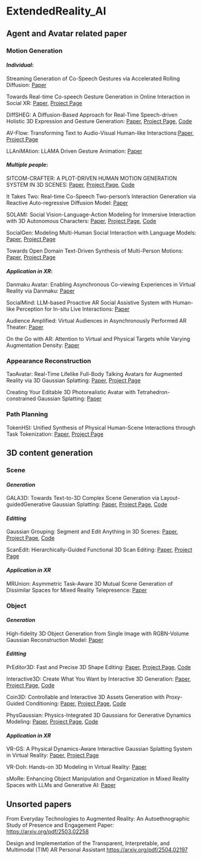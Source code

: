 # ExtendedReality_AI



## Agent and Avatar related  paper
### Motion Generation
#### ***Individual***:

Streaming Generation of Co-Speech Gestures via Accelerated Rolling Diffusion: [Paper](https://arxiv.org/pdf/2503.10488)

Towards Real-time Co-speech Gesture Generation
in Online Interaction in Social XR: [Paper](https://dl.acm.org/doi/pdf/10.1145/3570945.3607315), [Project Page](https://nkrome.github.io/CAGE.html)

DiffSHEG: A Diffusion-Based Approach for Real-Time Speech-driven Holistic 3D Expression and Gesture Generation: [Paper](https://arxiv.org/pdf/2401.04747), [Project Page](https://jeremycjm.github.io/proj/DiffSHEG/), [Code](https://github.com/JeremyCJM/DiffSHEG)

AV-Flow: Transforming Text to Audio-Visual Human-like Interactions:[Paper](https://arxiv.org/pdf/2502.13133), [Project Page](https://aggelinacha.github.io/AV-Flow/)


LLAniMAtion: LLAMA Driven Gesture Animation: [Paper](https://onlinelibrary.wiley.com/doi/epdf/10.1111/cgf.15167)

#### ***Multiple people***:
SITCOM-CRAFTER: A PLOT-DRIVEN HUMAN MOTION GENERATION SYSTEM IN 3D SCENES: [Paper](https://arxiv.org/pdf/2410.10790), [Project Page](https://windvchen.github.io/Sitcom-Crafter/), [Code](https://github.com/WindVChen/Sitcom-Crafter)

It Takes Two: Real-time Co-Speech Two-person’s Interaction Generation via Reactive Auto-regressive Diffusion Model: [Paper](https://arxiv.org/pdf/2412.02419)

SOLAMI: Social Vision-Language-Action Modeling
for Immersive Interaction with 3D Autonomous Characters: [Paper](https://arxiv.org/abs/2412.00174), [Project Page](https://solami-3d.github.io/), [Code](https://github.com/AlanJiang98/SOLAMI)

SocialGen: Modeling Multi-Human Social Interaction with Language Models: [Paper](https://arxiv.org/pdf/2503.22906), [Project Page](https://socialgenx.github.io/)

Towards Open Domain Text-Driven Synthesis of Multi-Person Motions: [Paper](https://link.springer.com/content/pdf/10.1007/978-3-031-73650-6_5.pdf), [Project Page](https://shanmy.github.io/Multi-Motion/)

#### ***Application in XR***:

Danmaku Avatar: Enabling Asynchronous Co-viewing
Experiences in Virtual Reality via Danmaku: [Paper](https://dl.acm.org/doi/pdf/10.1145/3706599.3720139)

SocialMind: LLM-based Proactive AR Social Assistive System with
Human-like Perception for In-situ Live Interactions: [Paper](https://dl.acm.org/doi/pdf/10.1145/3712286)

Audience Amplified: Virtual Audiences in Asynchronously Performed AR Theater: [Paper](https://ieeexplore.ieee.org/stamp/stamp.jsp?tp=&arnumber=10765466)

On the Go with AR: Attention to Virtual and Physical Targets
while Varying Augmentation Density: [Paper](https://dl.acm.org/doi/pdf/10.1145/3706598.3714289)

### Appearance Reconstruction
TaoAvatar: Real-Time Lifelike Full-Body Talking Avatars for
Augmented Reality via 3D Gaussian Splatting: [Paper](https://arxiv.org/pdf/2503.17032), [Project Page](https://pixelai-team.github.io/TaoAvatar/)

Creating Your Editable 3D Photorealistic Avatar with
Tetrahedron-constrained Gaussian Splatting: [Paper](https://arxiv.org/pdf/2504.20403)

### Path Planning
TokenHSI: Unified Synthesis of Physical Human-Scene Interactions
through Task Tokenization: [Paper](https://arxiv.org/pdf/2503.19901), [Project Page](https://liangpan99.github.io/TokenHSI/)

## 3D content generation
### Scene
#### ***Generation***
GALA3D: Towards Text-to-3D Complex Scene Generation via Layout-guidedGenerative Gaussian Splatting: [Paper](https://arxiv.org/abs/2402.07207), [Project Page](https://gala3d.github.io/), [Code](https://github.com/VDIGPKU/GALA3D)



#### ***Editting***
Gaussian Grouping: Segment and Edit Anything
in 3D Scenes: [Paper](https://arxiv.org/pdf/2312.00732), [Project Page](https://github.com/lkeab/gaussian-grouping), [Code](https://github.com/lkeab/gaussian-grouping)

ScanEdit: Hierarchically-Guided Functional 3D Scan Editing: [Paper](https://arxiv.org/pdf/2504.15049), [Project Page](https://aminebdj.github.io/scanedit/)


#### ***Application in XR***
MRUnion: Asymmetric Task-Aware 3D Mutual Scene Generation of
Dissimilar Spaces for Mixed Reality Telepresence: [Paper](https://ieeexplore.ieee.org/stamp/stamp.jsp?tp=&arnumber=10927649)


### Object
#### ***Generation***
High-fidelity 3D Object Generation from Single Image with RGBN-Volume
Gaussian Reconstruction Model: [Paper](https://arxiv.org/pdf/2504.01512)


#### ***Editting***
PrEditor3D: Fast and Precise 3D Shape Editing: [Paper](https://arxiv.org/pdf/2412.06592), [Project Page](https://ziyaerkoc.com/preditor3d/), [Code](https://github.com/Rgtemze/preditor3d)

Interactive3D: Create What You Want by Interactive 3D Generation: [Paper](https://arxiv.org/abs/2404.16510), [Project Page](https://interactive-3d.github.io/), [Code](https://github.com/interactive-3d/interactive3d)

Coin3D: Controllable and Interactive 3D Assets Generation with
Proxy-Guided Conditioning: [Paper](https://arxiv.org/pdf/2405.08054), [Project Page](https://zju3dv.github.io/coin3d/), [Code](https://github.com/zju3dv/Coin3D)

PhysGaussian: Physics-Integrated 3D Gaussians for Generative Dynamics Modeling: [Paper](https://arxiv.org/abs/2311.12198), [Project Page](https://xpandora.github.io/PhysGaussian/), [Code](https://github.com/XPandora/PhysGaussian)


#### ***Application in XR***
VR-GS: A Physical Dynamics-Aware Interactive Gaussian Splatting System in Virtual Reality: [Paper](https://arxiv.org/pdf/2401.16663), [Project Page](https://yingjiang96.github.io/VR-GS/)

VR-Doh: Hands-on 3D Modeling in Virtual Reality: [Paper](https://arxiv.org/pdf/2412.00814)  

sMoRe: Enhancing Object Manipulation and Organization in Mixed Reality Spaces with LLMs and Generative AI: [Paper](https://arxiv.org/pdf/2411.11752)



## Unsorted papers
From Everyday Technologies to Augmented Reality: An
Autoethnographic Study of Presence and Engagement
Paper: https://arxiv.org/pdf/2503.02258

Design and Implementation of the Transparent,
Interpretable, and Multimodal (TIM) AR
Personal Assistant
https://arxiv.org/pdf/2504.02197